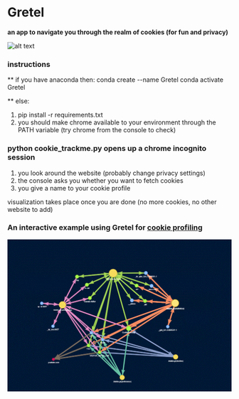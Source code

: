 # Gretel
**an app to navigate you through the realm of cookies (for fun and privacy)**

![alt text](https://upload.wikimedia.org/wikipedia/commons/d/d1/Hansel-and-gretel-rackham.jpg)

### instructions

** if you have anaconda then:
conda create --name Gretel
conda activate Gretel

** else:
1. pip install -r requirements.txt
2. you should make chrome available to your environment through the PATH variable (try chrome from the console to check)


### python cookie_trackme.py opens up a chrome incognito session

1. you look around the website (probably change privacy settings)
2. the console asks you whether you want to fetch cookies 
3. you give a name to your cookie profile

visualization takes place once you are done (no more cookies, no other website to add)

### An interactive example using Gretel for [cookie profiling](https://htmlpreview.github.io/?https://github.com/SpyrosSpiliopoulos/Gretel/blob/master/demos/cookiesvis_blabla.html)
![Alt text](media/Gretel_example1.GIF?raw=true "Gretel profiling of a website")
